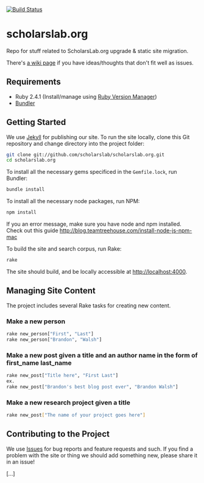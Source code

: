 [![Build Status](https://travis-ci.org/scholarslab/scholarslab.org.svg?branch=master)](https://travis-ci.org/scholarslab/scholarslab.org)

# scholarslab.org
Repo for stuff related to ScholarsLab.org upgrade &amp; static site
migration.

There's [a wiki page](https://github.com/scholarslab/scholarslab.org/wiki/Rando-Ideas) if you have ideas/thoughts that don't fit well as issues.

## Requirements

- Ruby 2.4.1 (Install/manage using [Ruby Version Manager](https://rvm.io/))
- [Bundler](https://bundler.io/)

## Getting Started

We use [Jekyll](https://jekyllrb.com) for publishing our site. To run the site locally, clone this Git repository and change directory into the project folder:

```bash
git clone git://github.com/scholarslab/scholarslab.org.git
cd scholarslab.org
```

To install all the necessary gems specificed in the `Gemfile.lock`, run Bundler:

```bash
bundle install
```

To install all the necessary node packages, run NPM:
```bash
npm install
```
If you an error message, make sure you have node and npm installed. Check out this guide http://blog.teamtreehouse.com/install-node-js-npm-mac

To build the site and search corpus, run Rake:
```bash
rake
```

The site should build, and be locally accessible at [http://localhost:4000](http://localhost:4000).

## Managing Site Content

The project includes several Rake tasks for creating new content.

### Make a new person
```bash
rake new_person["First", "Last"]
rake new_person["Brandon", "Walsh"]
```

### Make a new post given a title and an author name in the form of first_name last_name
```bash
rake new_post["Title here", "First Last"]
ex.
rake new_post["Brandon's best blog post ever", "Brandon Walsh"]
```

### Make a new research project given a title
```bash
rake new_post["The name of your project goes here"]
```

## Contributing to the Project

We use [Issues](https://github.com/scholarslab/scholarslab.org/issues) for bug reports and feature requests and such. If you find a problem with the site or thing we should add something new, please share it in an issue!

[...]
